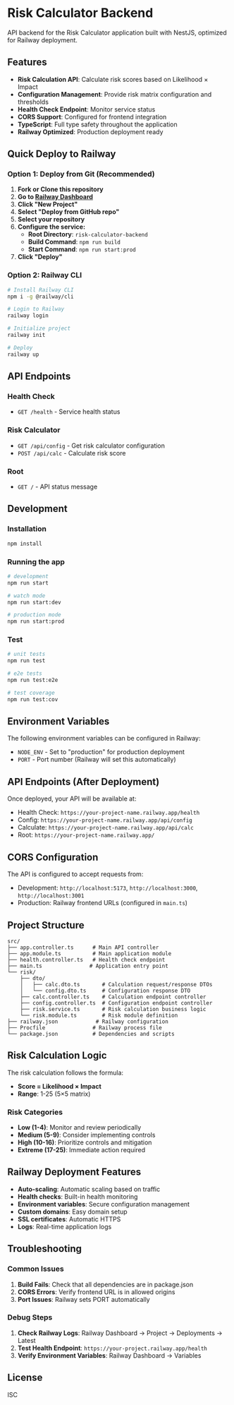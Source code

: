 # Risk Calculator Backend

API backend for the Risk Calculator application built with NestJS, optimized for Railway deployment.

## Features

- **Risk Calculation API**: Calculate risk scores based on Likelihood × Impact
- **Configuration Management**: Provide risk matrix configuration and thresholds
- **Health Check Endpoint**: Monitor service status
- **CORS Support**: Configured for frontend integration
- **TypeScript**: Full type safety throughout the application
- **Railway Optimized**: Production deployment ready

## Quick Deploy to Railway

### Option 1: Deploy from Git (Recommended)

1. **Fork or Clone this repository**
2. **Go to [Railway Dashboard](https://railway.app/dashboard)**
3. **Click "New Project"**
4. **Select "Deploy from GitHub repo"**
5. **Select your repository**
6. **Configure the service:**
   - **Root Directory**: `risk-calculator-backend`
   - **Build Command**: `npm run build`
   - **Start Command**: `npm run start:prod`
7. **Click "Deploy"**

### Option 2: Railway CLI

```bash
# Install Railway CLI
npm i -g @railway/cli

# Login to Railway
railway login

# Initialize project
railway init

# Deploy
railway up
```

## API Endpoints

### Health Check
- `GET /health` - Service health status

### Risk Calculator
- `GET /api/config` - Get risk calculator configuration
- `POST /api/calc` - Calculate risk score

### Root
- `GET /` - API status message

## Development

### Installation

```bash
npm install
```

### Running the app

```bash
# development
npm run start

# watch mode
npm run start:dev

# production mode
npm run start:prod
```

### Test

```bash
# unit tests
npm run test

# e2e tests
npm run test:e2e

# test coverage
npm run test:cov
```

## Environment Variables

The following environment variables can be configured in Railway:

- `NODE_ENV` - Set to "production" for production deployment
- `PORT` - Port number (Railway will set this automatically)

## API Endpoints (After Deployment)

Once deployed, your API will be available at:
- Health Check: `https://your-project-name.railway.app/health`
- Config: `https://your-project-name.railway.app/api/config`
- Calculate: `https://your-project-name.railway.app/api/calc`
- Root: `https://your-project-name.railway.app/`

## CORS Configuration

The API is configured to accept requests from:
- Development: `http://localhost:5173`, `http://localhost:3000`, `http://localhost:3001`
- Production: Railway frontend URLs (configured in `main.ts`)

## Project Structure

```
src/
├── app.controller.ts      # Main API controller
├── app.module.ts          # Main application module
├── health.controller.ts   # Health check endpoint
├── main.ts               # Application entry point
└── risk/
    ├── dto/
    │   ├── calc.dto.ts       # Calculation request/response DTOs
    │   └── config.dto.ts     # Configuration response DTO
    ├── calc.controller.ts    # Calculation endpoint controller
    ├── config.controller.ts  # Configuration endpoint controller
    ├── risk.service.ts       # Risk calculation business logic
    └── risk.module.ts        # Risk module definition
├── railway.json            # Railway configuration
├── Procfile               # Railway process file
└── package.json           # Dependencies and scripts
```

## Risk Calculation Logic

The risk calculation follows the formula:
- **Score = Likelihood × Impact**
- **Range**: 1-25 (5×5 matrix)

### Risk Categories

- **Low (1-4)**: Monitor and review periodically
- **Medium (5-9)**: Consider implementing controls
- **High (10-16)**: Prioritize controls and mitigation
- **Extreme (17-25)**: Immediate action required

## Railway Deployment Features

- **Auto-scaling**: Automatic scaling based on traffic
- **Health checks**: Built-in health monitoring
- **Environment variables**: Secure configuration management
- **Custom domains**: Easy domain setup
- **SSL certificates**: Automatic HTTPS
- **Logs**: Real-time application logs

## Troubleshooting

### Common Issues

1. **Build Fails**: Check that all dependencies are in package.json
2. **CORS Errors**: Verify frontend URL is in allowed origins
3. **Port Issues**: Railway sets PORT automatically

### Debug Steps

1. **Check Railway Logs**: Railway Dashboard → Project → Deployments → Latest
2. **Test Health Endpoint**: `https://your-project.railway.app/health`
3. **Verify Environment Variables**: Railway Dashboard → Variables

## License

ISC
